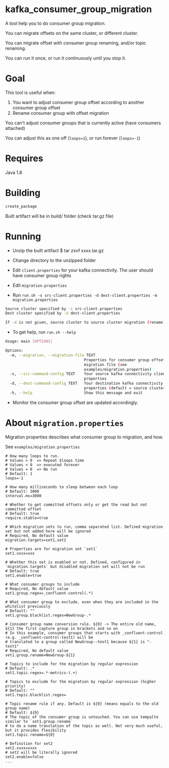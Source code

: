 # kafka_consumer_group_migration
A tool help you to do consumer group migration.

You can migrate offsets on the same cluster, or different cluster.

You can migrate offset with consumer group renaming, and/or topic renaming.

You can run it once, or run it continuously until you stop it.


# Goal
This tool is useful when:
1. You want to adjust consumer group offset according to another consumer group offset
2. Rename consumer group with offset migration

You can't adjust consumer groups that is currently active (have consumers attached)

You can adjust this as one off (`loops=1`), or run forever (`loops=-1`)

# Requires
Java 1.8

# Building
```bash
create_package
```

Built artifact will be in build/ folder (check tar.gz file)

# Running
- Unzip the built artifact
  $ tar zxvf xxxx.tar.gz

- Change directory to the unzipped folder

- Edit `client.properties` for your kafka connectivity. The user should have consumer group rights

- Edit `migration.properties`
  
- Run `run.sh -s src-client.properties -d dest-client.properties -m migration.properties`

```bash
Source cluster specified by -s src-client.properties
Dest cluster specified by -d dest-client.properties

If -d is not given, source cluster to source cluster migration (rename) is assumed
```
- To get help, run `run.sh --help`
```bash
Usage: main [OPTIONS]

Options:
  -m, --migration, --migration-file TEXT
                                   Properties for consumer group offset
                                   migration file (see
                                   examples/migration.properties)
  -s, --src-command-config TEXT    Your source kafka connectivity client
                                   properties
  -d, --dest-command-config TEXT   Your destination kafka connectivity client
                                   properties (default = source cluster)
  -h, --help                       Show this message and exit

```

- Monitor the consumer group offset are updated accordingly.

# About `migration.properties`

Migration properties describes what consumer group to migration, and how.

See `examples/migration.properties`

```properties
# How many loops to run. 
# Values > 0  => Repeat $loops time
# Values < 0  => executed forever
# Values = 0  => No run
# Default: 1
loops=-1

# How many milliseconds to sleep between each loop
# Default: 3000
interval.ms=3000

# Whether to get committed offsets only or get the read but not committed offset
# Default: true
require.stable=true

# Which migration sets to run, comma separated list. Defined migration set but not added here will be ignored
# Required, No default value
migration.targets=set1,set2

# Properties are for migration set `set1`
set1.xxxx=xxx

# Whether this set is enabled or not. Defined, configured in `migration.targets` but disabled migration set will not be run
# Default: true
set1.enable=true

# What consumer groups to include
# Required, No default value
set1.group.regex=_confluent-control(.*)

# What consumer group to exclude, even when they are included in the whitelist previously
# Default: ""
set1.group.blacklist.regex=NewGroup-.*

# Consumer group name conversion rule. ${0} -> The entire old name, ${1} the first capture group in brackets and so on
# In this example, consumer groups that starts with _confluent-control (e.g. _confluent-control-test1) will be 
# translated to a group called NewGroup--test1 because ${1} is "-test1"
# Required, No default value
set1.group.rename=NewGroup-${1}

# Topics to include for the migration by regular expression
# Default: .*
set1.topic.regex=.*-metrics-(.+)

# Topics to exclude for the migration by regular expression (higher priority)
# Default: ""
set1.topic.blacklist.regex=

# Topic rename rule if any. Default is ${0} (means equals to the old group name)
# Default: ${0}
# The topic of the consumer group is untouched. You can use tempalte similar to `set1.group.rename`
# to do a name translation of the topic as well. Not very much useful, but it provides flexibility
set1.topic.rename=${0}

# Definition for set2
set2.xxxx=xxxx
# set2 will be literally ignored
set2.enable=false
...
```
